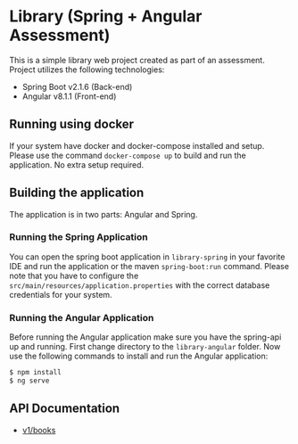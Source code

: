 # Library (Spring + Angular Assessment)
This is a simple library web project created as part of an assessment. Project utilizes the following technologies:

- Spring Boot v2.1.6 (Back-end)
- Angular v8.1.1 (Front-end)

## Running using docker
If your system have docker and docker-compose installed and setup. Please use the command `docker-compose up` to build and run the application. No extra setup required.

## Building the application
The application is in two parts: Angular and Spring.

### Running the Spring Application
You can open the spring boot application in `library-spring` in your favorite IDE and run the application or the maven `spring-boot:run` command. Please note that you have to configure the `src/main/resources/application.properties` with the correct database credentials for your system.

### Running the Angular Application
Before running the Angular application make sure you have the spring-api up and running. First change directory to the `library-angular` folder. Now use the following commands to install and run the Angular application:

```bash
$ npm install
$ ng serve
```

## API Documentation
- [v1/books](DOCS/books.md)